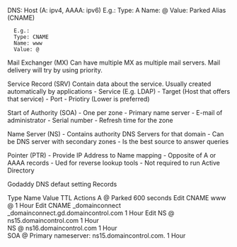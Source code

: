 DNS:
  Host (A: ipv4, AAAA: ipv6)
      E.g.: 
      Type: A
      Name: @
      Value: Parked
  Alias (CNAME)
  
      E.g.: 
      Type: CNAME
      Name: www
      Value: @
  Mail Exchanger (MX)
      Can have multiple MX as multiple mail servers. Mail delivery will try by using priority.
      
  Service Record (SRV)
      Contain data about the service. Usually created automatically by applications
      - Service (E.g. LDAP)
      - Target (Host that offers that service)
      - Port
      - Priotiry (Lower is preferred)
      
  Start of Authority (SOA)
      - One per zone
      - Primary name server
      - E-mail of administrator
      - Serial number
      - Refresh time for the zone
      
  Name Server (NS)
    - Contains authority DNS Servers for that domain
    - Can be DNS server with secondary zones
    - Is the best source to answer queries
    
  Pointer (PTR)
    - Provide IP Address to Name mapping
    - Opposite of A or AAAA records
    - Ued for reverse lookup tools
    - Not required to run Active Directory
  
 Godaddy DNS defaut setting 
Records

Type	Name	Value	TTL	Actions
A	@	Parked	600 seconds	Edit
CNAME	www	@	1 Hour	Edit
CNAME	_domainconnect	_domainconnect.gd.domaincontrol.com	1 Hour	Edit
NS	@	ns15.domaincontrol.com	1 Hour	
NS	@	ns16.domaincontrol.com	1 Hour	
SOA	@	Primary nameserver: ns15.domaincontrol.com.	1 Hour	
